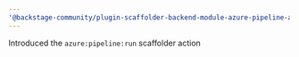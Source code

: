 ```yaml
---
'@backstage-community/plugin-scaffolder-backend-module-azure-pipeline-actions': minor
---
```


Introduced the `azure:pipeline:run` scaffolder action
